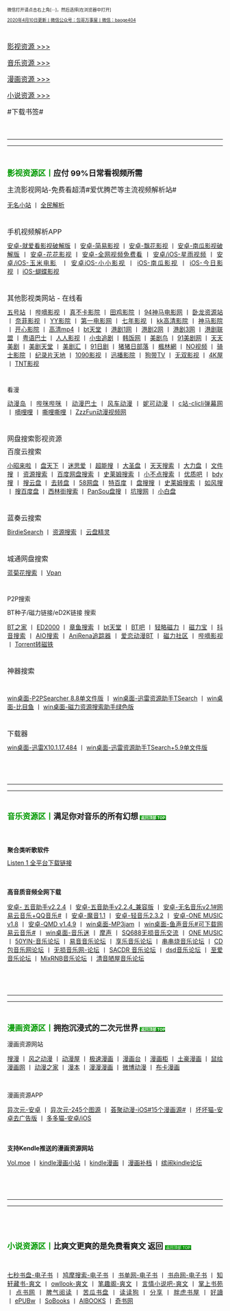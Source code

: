 <p style="text-align:justify;">
	<a name="top"></a> <a><span style="font-size:10px;line-height:1;">微信打开请点击右上角[···]，然后选择[在浏览器中打开]</span></a> 
</p>
<p style="text-align:justify;">
	<span style="font-size:10px;line-height:1;"><a href="http://qr06.cn/C3tw81">2020年4月10日更新丨微信公众号：包哥万事屋丨微信：baoge404</a></span> 
</p>
<p style="text-align:justify;">
	<br />
</p>
<p style="text-align:justify;">
	<a href="#yingshi"><span style="font-size:16px;line-height:1.5;">影视资源 &gt;&gt;&gt;</span></a> 
</p>
<p style="text-align:justify;">
	<a href="#yinyue"><span style="font-size:16px;line-height:1.5;">音乐资源 &gt;&gt;&gt;</span></a> 
</p>
<p style="text-align:justify;">
	<a href="#manhua"><span style="font-size:16px;line-height:1.5;">漫画资源 &gt;&gt;&gt;</span></a> 
</p>
<p style="text-align:justify;">
	<a href="#xiaoshuo"><span style="font-size:16px;line-height:1.5;">小说资源 &gt;&gt;&gt;</span></a> 
</p>
<p style="text-align:justify;">
	<span style="font-size:16px;line-height:1.5;">#下载书签#</span> 
</p>
<p style="text-align:justify;">
	<span style="font-size:16px;line-height:1.5;"><br />
</span> 
</p>
<hr />
<hr style="page-break-after:always;" class="ke-pagebreak" />
<p>
	<strong><span style="color:#009900;font-size:18px;"><br />
</span></strong> 
</p>
<p>
	<a name="yingshi"></a><strong><span style="color:#009900;font-size:18px;">影视资源区丨</span><span style="font-size:18px;">应付 99%日常看视频所需</span></strong> 
</p>
<p style="text-align:justify;">
	<span style="font-size:16px;line-height:1;">主流影视网站-免费看超清#</span><span style="font-size:16px;">爱优腾芒等主流视频解析站#</span> 
</p>
<p style="text-align:justify;">
	<a href="https://www.administrator5.com/"><span style="line-height:1;">无名小站</span></a><span>&nbsp;丨&nbsp;</span><span style="line-height:1;"><a href="http://www.qmaile.com/">全民解析</a></span> 
</p>
<p style="text-align:justify;">
	<br />
</p>
<p style="text-align:justify;">
	<span style="font-size:16px;line-height:1;">手机视频解析APP</span> 
</p>
<p style="text-align:justify;">
	<a href="https://share.weiyun.com/5gNA4ss"><span style="line-height:1;">安卓-就爱看影视破解版</span></a><span>&nbsp;丨&nbsp;</span><a href="https://share.weiyun.com/5lGSFwC"><span style="line-height:1;">安卓-简易影视</span></a><span>&nbsp;丨&nbsp;</span><a href="https://share.weiyun.com/5cU80DE"><span style="line-height:1;">安卓-飘花影视</span></a><span>&nbsp;丨&nbsp;</span><a href="https://share.weiyun.com/53dyzwD"><span style="line-height:1;">安卓-南瓜影视破解版</span></a><span>&nbsp;丨&nbsp;</span><a href="https://share.weiyun.com/5N89Qiu"><span style="line-height:1;">安卓-花花影视</span></a><span>&nbsp;丨&nbsp;</span><a href="https://share.weiyun.com/5Ckv3Aa"><span style="line-height:1;">安卓-全网视频免费看</span></a><span>&nbsp;丨&nbsp;</span><a href="http://www.star.vin/"><span style="line-height:1;">安卓/iOS-星雨视频</span></a><span>&nbsp;丨&nbsp;</span><a href="https://ymdy.app/"><span style="line-height:1;">安卓/iOS-玉米电影</span></a><span>&nbsp;&nbsp;</span><span>丨&nbsp;</span><a href="https://xiao1.app/"><span style="line-height:1;">安卓iOS-小小影视</span></a><span>&nbsp;丨&nbsp;</span><span style="line-height:1;"><a href="https://apps.apple.com/cn/app/%E5%8D%97%E7%93%9C%E5%AE%B6%E5%85%B7/id1498953691"><span>iOS-南瓜影视</span></a><span>&nbsp;</span></span><span>丨&nbsp;</span><a href="https://apps.apple.com/cn/app/%E4%BB%8A%E6%97%A5%E5%BD%B1%E8%A7%86-%E7%9C%8B%E5%A5%BD%E5%89%A7-%E4%B8%8A%E4%BB%8A%E6%97%A5%E5%BD%B1%E8%A7%86/id1322243737"><span style="line-height:1;">iOS-今日影视</span></a><span>&nbsp;丨&nbsp;</span><span style="line-height:1;"><a href="https://apps.apple.com/cn/app/id1474749614"><span>iOS-蝴蝶影视</span></a></span> 
</p>
<p style="text-align:justify;">
	<br />
</p>
<p style="text-align:justify;">
	<span style="font-size:16px;line-height:1;">其他影视类网站 - 在线看</span> 
</p>
<p style="text-align:justify;">
	<a href="http://www.wuhaozhan.net/"><span style="line-height:1;">五号站</span></a> <span>丨&nbsp;</span><a href="https://bde4.com/"><span style="line-height:1;">哔嘀影视</span></a> <span>丨&nbsp;</span><a href="https://www.zhenbuka.com/"><span style="line-height:1;">真不卡影院</span></a> <span>丨&nbsp;</span><a href="https://www.tianjiyy123.com/"><span style="line-height:1;">田鸡影院</span></a> <span>丨&nbsp;</span><a href="http://www.9rmb.com/"><span style="line-height:1;">94神马电影网</span></a> <span>丨&nbsp;</span><a href="https://www.vodsee.com/"><span style="line-height:1;">卧龙资源站</span></a> <span>丨&nbsp;</span><a href="https://www.nfmovies.com/"><span style="line-height:1;">奈菲影视</span></a> <span>丨&nbsp;</span><a href="https://www.yyzone.net/"><span style="line-height:1;">YY影院</span></a> <span>丨&nbsp;</span><a href="https://www.001d.com/"><span style="line-height:1;">第一电影网</span></a> <span>丨&nbsp;</span><a href="http://www.dynamicpuer.com/"><span style="line-height:1;">七年影视</span></a> <span>丨&nbsp;</span><a href="http://www.kk3.tv/"><span style="line-height:1;">kk高清影院</span></a> <span>丨&nbsp;</span><a href="https://www.jlszyy.cc/"><span style="line-height:1;">神马影院</span></a> <span>丨&nbsp;</span><a href="https://kushizhu.com/"><span style="line-height:1;">开心影院</span></a> <span>丨&nbsp;</span><a href="https://www.mp4pa.com/"><span style="line-height:1;">高清mp4</span></a> <span>丨&nbsp;</span><a href="https://www.jsr9.com/"><span style="line-height:1;">bt天堂</span></a><span>&nbsp;</span><span>丨&nbsp;</span><a href="http://www.yueyu2.com/"><span style="line-height:1;"><span></span><span>港剧1网</span></span></a> <span>丨&nbsp;</span><a href="http://www.metvb1.com/index.html"><span style="line-height:1;"><span></span><span>港剧2网</span></span></a> <span>丨&nbsp;</span><a href="https://www.gangjuw.com/"><span style="line-height:1;"><span></span><span>港剧3网</span></span></a> <span>丨&nbsp;</span><a href="https://www.wotvb.com/"><span style="line-height:1;"><span></span><span>港剧联盟</span></span></a> <span>丨&nbsp;</span><a href="https://www.tvb8c.com/"><span style="line-height:1;"><span></span><span>粤语巴士</span></span></a> <span>丨&nbsp;</span><a href="http://www.yyetss.com/"><span style="line-height:1;"><span></span><span>人人影视</span></span></a> <span>丨&nbsp;</span><a href="http://www.ixiazai.vip/"><span style="line-height:1;"><span></span><span>小虫追剧</span></span></a> <span>丨&nbsp;</span><a href="https://www.hanfan.cc/"><span style="line-height:1;"><span></span><span>韩饭网</span></span></a> <span>丨&nbsp;</span><a href="http://www.meijuniao.com/"><span style="line-height:1;"><span></span><span>美剧鸟</span></span></a> <span>丨&nbsp;</span><a href="https://91mjw.com/"><span style="line-height:1;"><span></span><span>91美剧网</span></span></a> <span>丨&nbsp;</span><a href="http://www.ttzmz.vip/"><span style="line-height:1;"><span></span><span>天天美剧</span></span></a> <span>丨&nbsp;</span><a href="http://www.meijutt.cn/"><span style="line-height:1;"><span></span><span>美剧天堂</span></span></a> <span>丨&nbsp;</span><a href="http://www.meijuhui520.com/"><span style="line-height:1;"><span></span><span>美剧汇</span></span></a> <span>丨&nbsp;</span><a href="http://www.wwmulu.com/"><span style="line-height:1;"><span></span><span>91日剧</span></span></a> <span>丨&nbsp;</span><a href="http://www.zzrbl.com/"><span style="line-height:1;"><span></span><span>猪猪日部落</span></span></a> <span>丨&nbsp;</span><a href="https://8maple.ru/"><span style="line-height:1;"><span></span><span>楓林網</span></span></a> <span>丨&nbsp;</span><a href="https://www.novipnoad.com/"><span style="line-height:1;"><span></span><span>NO视频</span></span></a> <span>丨&nbsp;</span><a href="http://www.74bt.com/"><span style="line-height:1;"><span></span><span>骑士影院</span></span></a> <span>丨&nbsp;</span><a href="http://www.jlpcn.net/"><span style="line-height:1;"><span></span><span>纪录片天地</span></span></a> <span>丨&nbsp;</span><a href="http://1090ys.com/"><span style="line-height:1;"><span></span><span>1090影视</span></span></a> <span>丨&nbsp;</span><a href="http://www.xunbody.com/"><span style="line-height:1;"><span></span><span>迅播影院</span></span></a> <span>丨&nbsp;</span><a href="http://xiguayyv1.com/"><span style="line-height:1;"><span></span><span>狗带TV</span></span></a> <span>丨&nbsp;</span><a href="https://53ys.cc/"><span style="line-height:1;"><span></span><span>无双影视</span></span></a> <span>丨&nbsp;</span><a href="http://www.kkkkmao.com/"><span style="line-height:1;"><span></span><span>4K屋</span></span></a> <span>丨&nbsp;</span><span style="line-height:1;"><a href="http://www.tntdy3.vip/"><span></span><span>TNT影视</span></a></span> 
</p>
<p style="text-align:justify;">
	<br />
</p>
<p style="text-align:justify;">
	<span style="font-size:14px;line-height:1;">看漫</span> 
</p>
<p style="text-align:justify;">
	<a href="http://www.dmd8.com/"><span style="line-height:1;font-size:14px;">动漫岛</span></a> <span style="font-size:14px;">丨&nbsp;</span><a href="http://www.bimibimi.tv/"><span style="line-height:1;"><span style="font-size:14px;"></span><span style="font-size:14px;">哔咪哔咪</span></span></a> <span style="font-size:14px;">丨&nbsp;</span><a href="http://www.busdm.com/"><span style="line-height:1;"><span style="font-size:14px;"></span><span style="font-size:14px;">动漫巴士</span></span></a> <span style="font-size:14px;">丨&nbsp;</span><a href="https://dmfengche.com/"><span style="line-height:1;"><span style="font-size:14px;"></span><span style="font-size:14px;">风车动漫</span></span></a> <span style="font-size:14px;">丨&nbsp;</span><a href="http://www.nicotv.me/"><span style="line-height:1;"><span style="font-size:14px;"></span><span style="font-size:14px;">妮可动漫</span></span></a><span style="font-size:14px;">&nbsp;</span><span style="font-size:14px;">丨&nbsp;</span><a href="https://www.clicli.me/"><span style="line-height:1;"><span style="font-size:14px;"></span><span style="font-size:14px;">c站-clicli弹幕网</span></span></a> <span style="font-size:14px;">丨&nbsp;</span><a href="https://www.dililitv.com/"><span style="line-height:1;"><span style="font-size:14px;"></span><span style="font-size:14px;">嘀哩哩</span></span></a> <span style="font-size:14px;">丨&nbsp;</span><a href="http://www.silisili.cc/"><span style="line-height:1;"><span style="font-size:14px;"></span><span style="font-size:14px;">嘶哩嘶哩</span></span></a> <span style="font-size:14px;">丨&nbsp;</span><a href="http://www.zzzfun.com/"><span style="line-height:1;"><span style="font-size:14px;"></span><span style="font-size:14px;">ZzzFun动漫视频网</span></span></a> 
</p>
<p style="text-align:justify;">
	<br />
</p>
<p style="text-align:justify;">
	<span style="font-size:16px;line-height:1;">网盘搜索影视资源</span> 
</p>
<p style="text-align:justify;">
	<span style="font-size:16px;line-height:1;">百度云搜索</span> 
</p>
<p style="text-align:justify;">
	<a href="https://www.xiaozhaolaila.com/"><span style="line-height:1;">小昭来啦</span></a> <span>丨&nbsp;</span><a href="https://www.pantianxia.com/"><span style="line-height:1;"><span></span><span>盘天下</span></span></a> <span>丨&nbsp;</span><a href="http://hao.misiai.com/"><span style="line-height:1;"><span></span><span>迷思爱</span></span></a> <span>丨&nbsp;</span><a href="https://www.chaonengso.com/"><span style="line-height:1;"><span></span><span>超能搜</span></span></a> <span>丨&nbsp;</span><a href="https://www.dashengpan.com/"><span style="line-height:1;"><span></span><span>大圣盘</span></span></a> <span>丨&nbsp;</span><a href="http://www.daysou.com/"><span style="line-height:1;"><span></span><span>天天搜索</span></span></a> <span>丨&nbsp;</span><a href="https://dalipan.com/"><span style="line-height:1;"><span></span><span>大力盘</span></span></a> <span>丨&nbsp;</span><a href="http://wjsou.com/"><span style="line-height:1;"><span></span><span>文件搜</span></span></a> <span>丨&nbsp;</span><a href="http://magnet.chongbuluo.com/"><span style="line-height:1;"><span></span><span>资源搜索</span></span></a> <span>丨&nbsp;</span><a href="http://m.51caichang.com/"><span style="line-height:1;"><span></span><span>百度网盘搜索</span></span></a> <span>丨&nbsp;</span><a href="http://slimego.cn/"><span style="line-height:1;"><span></span><span>史莱姆搜索</span></span></a> <span>丨&nbsp;</span><a href="https://www.xiaoso.net/"><span style="line-height:1;"><span></span><span>小不点搜索</span></span></a> <span>丨&nbsp;</span><a href="http://uzi8.cn/"><span style="line-height:1;"><span></span><span>优质吧</span></span></a> <span>丨&nbsp;</span><a href="http://www.bdyso.com/"><span style="line-height:1;"><span></span><span>bdy搜</span></span></a> <span>丨&nbsp;</span><a href="https://www.soyunpan.com/"><span style="line-height:1;"><span></span><span>搜云盘</span></span></a> <span>丨&nbsp;</span><a href="https://www.quzhuanpan.com/"><span style="line-height:1;"><span></span><span>去转盘</span></span></a> <span>丨&nbsp;</span><a href="https://www.58wangpan.com/"><span style="line-height:1;"><span></span><span>58网盘</span></span></a> <span>丨&nbsp;</span><a href="http://www.tebaidu.com/"><span style="line-height:1;"><span></span><span>特百度</span></span></a> <span>丨&nbsp;</span><a href="https://www.pansoso.com/"><span style="line-height:1;"><span></span><span>盘搜搜</span></span></a> <span>丨&nbsp;</span><a href="http://www.slimego.cn/"><span style="line-height:1;"><span></span><span>史莱姆搜索</span></span></a> <span>丨&nbsp;</span><a href="http://www.rufengso.net/"><span style="line-height:1;"><span></span><span>如风搜</span></span></a> <span>丨&nbsp;</span><a href="https://www.sobaidupan.com/"><span style="line-height:1;"><span></span><span>搜百度盘</span></span></a> <span>丨&nbsp;</span><a href="https://xilinjie.cc/"><span style="line-height:1;"><span></span><span>西林街搜索</span></span></a> <span>丨&nbsp;</span><a href="http://www.pansou.com/"><span style="line-height:1;"><span></span><span>PanSou盘搜</span></span></a> <span>丨&nbsp;</span><a href="http://www.kengso.com/"><span style="line-height:1;"><span></span><span>坑搜网</span></span></a> <span>丨&nbsp;</span><span style="line-height:1;"><a href="https://www.xiaobaipan.com/"><span></span><span>小白盘</span></a></span> 
</p>
<p style="text-align:justify;">
	<br />
</p>
<p style="text-align:justify;">
	<span style="font-size:16px;line-height:1;">蓝奏云搜索</span> 
</p>
<p style="text-align:justify;">
	<a href="https://www.birdiesearch.com/register.html"><span style="line-height:1;">BirdieSearch</span></a> <span>丨&nbsp;</span><a href="https://www.hfwzbk.com/lzys/"><span style="line-height:1;">资源搜索</span></a> <span>丨&nbsp;</span><span style="line-height:1;"><a href="https://www.yunpanjingling.com/">云盘精灵</a></span> 
</p>
<p style="text-align:justify;">
	<br />
</p>
<p style="text-align:justify;">
	<span style="font-size:16px;line-height:1;">城通网盘搜索</span> 
</p>
<p style="text-align:justify;">
	<span style="line-height:1;"><a href="http://www.lanjuhua.com/">蓝菊花搜索</a></span> 丨&nbsp;<span style="line-height:1;"><a href="http://ct.vpan123.com/">Vpan</a></span> 
</p>
<p style="text-align:justify;">
	<br />
</p>
<p style="text-align:justify;">
	<span style="font-size:14px;line-height:1;">P2P搜索</span> 
</p>
<p style="text-align:justify;">
	<span style="font-size:14px;">BT种子/磁力链接/eD2K链接 搜索</span> 
</p>
<p style="text-align:justify;">
	<a href="http://www.2btjia.com/"><span style="font-size:14px;line-height:1;">BT之家</span></a> <span>丨&nbsp;</span><a href="https://www.ed2000.com/"><span style="font-size:14px;line-height:1;">ED2000</span></a> <span>丨&nbsp;</span><a href="https://www.zhangyusousuo.com/"><span style="font-size:14px;line-height:1;">章鱼搜索</span></a> <span>丨&nbsp;</span><a href="http://www.btbttt.com/"><span style="font-size:14px;line-height:1;">bt天堂</span></a> <span>丨&nbsp;</span><a href="https://www.btba.cc/"><span style="font-size:14px;line-height:1;">BT吧</span></a>&nbsp;<span>丨&nbsp;</span><a href="http://cili.search.qinggl.com/"><span style="font-size:14px;line-height:1;">轻略磁力</span></a> <span>丨&nbsp;</span><a href="http://cilibao.biz/"><span style="font-size:14px;line-height:1;">磁力宝</span></a> <span>丨&nbsp;</span><a href="https://www.btdiv.com/"><span style="font-size:14px;line-height:1;">抖音搜索</span></a> <span>丨&nbsp;</span><a href="https://www.aiosearch.com/"><span style="font-size:14px;line-height:1;">AIO搜索</span></a> <span>丨&nbsp;</span><a href="https://www.anirena.com/"><span style="font-size:14px;line-height:1;">AniRena追踪器</span></a> <span>丨&nbsp;</span><a href="http://kisssub.org/"><span style="font-size:14px;line-height:1;">爱恋动漫BT</span></a> <span>丨&nbsp;</span><a href="https://www.cilisql.com/"><span style="font-size:14px;line-height:1;">磁力社区</span></a> <span>丨&nbsp;</span><a href="https://www.bde4.com/"><span style="font-size:14px;line-height:1;">哔嘀影视</span></a> <span>丨&nbsp;</span><span style="font-size:14px;line-height:1;"><a href="https://www.torrentkitty.app/">Torrent转磁铁</a></span> 
</p>
<p style="text-align:justify;">
	<br />
</p>
<p style="text-align:justify;">
	<span style="font-size:16px;line-height:1;">神器搜索</span> 
</p>
<p style="text-align:justify;">
	<br />
</p>
<p style="text-align:justify;">
	<span style="font-size:14px;line-height:1;"><a href="https://share.weiyun.com/5i2Yb7h">win桌面-P2PSearcher 8.8单文件版</a></span> <span>丨&nbsp;</span><a href="https://share.weiyun.com/59olaDh"><span style="font-size:14px;line-height:1;">win桌面-迅雷资源助手TSearch</span></a> <span>丨&nbsp;</span><a href="https://share.weiyun.com/5DHZGKk"><span style="font-size:14px;line-height:1;">win桌面-比目鱼</span></a> <span>丨&nbsp;</span><span style="font-size:14px;line-height:1;"><a href="https://share.weiyun.com/55WexLp">win桌面-磁力资源搜索助手绿色版</a></span> 
</p>
<p style="text-align:justify;">
	<br />
</p>
<p style="text-align:justify;">
	<span style="font-size:16px;line-height:1;">下载器</span> 
</p>
<p style="text-align:justify;">
	<span style="font-size:14px;line-height:1;"><a href="https://share.weiyun.com/5MrRkLv">win桌面-迅雷X10.1.17.484</a></span> <span>丨&nbsp;</span><span style="font-size:14px;line-height:1;"><a href="https://share.weiyun.com/5cTXC7p">win桌面-迅雷资源助手TSearch+5.9单文件版</a></span> 
</p>
<p style="text-align:justify;">
	<br />
</p>
<p style="text-align:justify;">
	<br />
</p>
<hr />
<hr style="page-break-after:always;" class="ke-pagebreak" />
<p>
	<br />
</p>
<p style="text-align:justify;">
	<a name="yinyue"></a><span style="font-size:18px;"><strong><span style="color:#009900;">音乐资源区丨</span>满足你对音乐的所有幻想</strong></span><span style="font-size:18px;font-weight:bold;">&nbsp;</span><a href="#top"><span style="font-weight:bold;background-color:#009900;color:#FFFFFF;font-size:9px;">&nbsp;返回顶部 TOP&nbsp;</span></a><span style="font-size:18px;"><strong><br />
</strong></span> 
</p>
<h3 style="text-align:justify;">
	<span style="font-size:14px;line-height:1;"><br />
</span> 
</h3>
<h3 style="text-align:justify;">
	<span style="font-size:14px;line-height:1;">聚合类听歌软件</span> 
</h3>
<p style="text-align:justify;">
	<a href="https://listen1.github.io/listen1/"><span style="font-size:14px;line-height:1;">Listen 1 全平台下载链接</span></a> 
</p>
<p style="text-align:justify;">
	<br />
</p>
<h3 style="text-align:justify;">
	<span style="font-size:14px;line-height:1;">高音质音频全网下载</span> 
</h3>
<p style="text-align:justify;">
	<a href="https://share.weiyun.com/5Oc2Fcu"><span style="font-size:14px;line-height:1;">安卓- 五音助手v2.2.4</span></a> <span>丨&nbsp;</span><a href="https://share.weiyun.com/5hsqkdz"><span style="font-size:14px;line-height:1;">安卓-五音助手v2.2.4_兼容版</span></a> <span>丨&nbsp;</span><a href="https://share.weiyun.com/5q8qqVR"><span style="font-size:14px;line-height:1;">安卓-无名音乐v2.1#网易云音乐+QQ音乐#</span></a> <span>丨&nbsp;</span><a href="https://share.weiyun.com/5SJNzMj"><span style="font-size:14px;line-height:1;">安卓-魔音1.1</span></a> <span>丨&nbsp;</span><a href="https://share.weiyun.com/5yO5XzG"><span style="font-size:14px;line-height:1;">安卓-轻音乐2.3.2</span></a> <span>丨&nbsp;</span><span style="font-size:14px;line-height:1;"><a href="https://share.weiyun.com/5JSoJGl">安卓-ONE MUSIC v1.8</a>&nbsp;<span>丨&nbsp;</span></span><a href="https://share.weiyun.com/5kFbXmw"><span style="font-size:14px;line-height:1;">安卓-QMD v1.4.9</span></a> <span>丨&nbsp;</span><a href="https://share.weiyun.com/5tMQngx"><span style="font-size:14px;line-height:1;">win桌面-MP3jam</span></a> <span>丨&nbsp;</span><a href="https://share.weiyun.com/5HSUE0I"><span style="font-size:14px;line-height:1;">win桌面-鱼声音乐#可下载网易云音乐#</span></a> <span>丨&nbsp;</span><a href="https://share.weiyun.com/5ZLXOlg"><span style="font-size:14px;line-height:1;">win桌面-音乐迷</span></a> <span>丨&nbsp;</span><a href="https://moresound.tk/music/"><span style="font-size:14px;line-height:1;">摩声</span></a> <span>丨&nbsp;</span><a href="https://www.sq688.com/"><span style="font-size:14px;line-height:1;">SQ688无损音乐交流</span></a> <span>丨&nbsp;</span><a href="http://a1one7.gz01.bdysite.com/music/"><span style="font-size:14px;line-height:1;">ONE MUSIC</span></a> <span>丨&nbsp;</span><a href="https://www.50yin.com/"><span style="font-size:14px;line-height:1;">50YIN-音乐论坛</span></a> <span>丨&nbsp;</span><a href="https://sacdr.net/forum.php"><span style="font-size:14px;line-height:1;">易音音乐论坛</span></a> <span>丨&nbsp;</span><a href="https://www.xlebbs.com/"><span style="font-size:14px;line-height:1;">享乐音乐论坛</span></a> <span>丨&nbsp;</span><a href="http://www.ccsdj.com/forum.php"><span style="font-size:14px;line-height:1;">串串烧音乐论坛</span></a> <span>丨&nbsp;</span><a href="https://www.cdbao.net/"><span style="font-size:14px;line-height:1;">CD包音乐网论坛</span></a> <span>丨&nbsp;</span><a href="https://wusunyinyue.cn/forum.php"><span style="font-size:14px;line-height:1;">无损音乐网-论坛</span></a> <span>丨&nbsp;</span><a href="https://sacdr.net/plugin.php?id=comeing_guide"><span style="font-size:14px;line-height:1;">SACDR 音乐论坛</span></a> <span>丨&nbsp;</span><a href="https://dsdlove.com/"><span style="font-size:14px;line-height:1;">dsd音乐论坛</span></a> <span>丨&nbsp;</span><span style="font-size:14px;line-height:1;"><a href="http://www.zhiaimusic.com/">至爱音乐论坛</a>&nbsp;<span>丨</span>&nbsp;</span><a href="http://www.mixrnb.com/"><span style="font-size:14px;line-height:1;">MixRNB音乐论坛</span></a> <span>丨&nbsp;</span><span style="font-size:14px;line-height:1;"><a href="http://www.52qingyin.cn/">清音陋屋音乐论坛</a></span> 
</p>
<p style="text-align:justify;">
	<br />
</p>
<p style="text-align:justify;">
	<br />
</p>
<hr />
<hr style="page-break-after:always;" class="ke-pagebreak" />
<p>
	<br />
</p>
<h3 style="text-align:justify;">
	<a name="manhua"></a><span style="font-size:18px;line-height:1;"><span style="color:#009900;">漫画资源区丨</span>拥抱沉浸式的二次元世界&nbsp;<a href="#top"><span style="background-color:#009900;color:#FFFFFF;font-size:9px;">&nbsp;返回顶部 TOP </span></a></span> 
</h3>
<p style="text-align:justify;">
	<span style="font-size:14px;">漫画资源网站</span> 
</p>
<p style="text-align:justify;">
	<a href="https://www.soman.com/"><span style="font-size:14px;line-height:1;">搜漫</span></a>&nbsp;<span>丨</span>&nbsp;<a href="https://www.fzdm.com/"><span style="font-size:14px;line-height:1;">风之动漫</span></a> <span>丨&nbsp;</span><a href="http://www.dm5.com/"><span style="font-size:14px;line-height:1;">动漫屋</span></a> <span>丨&nbsp;</span><a href="http://www.1kkk.com/"><span style="font-size:14px;line-height:1;">极速漫画</span></a> <span>丨&nbsp;</span><a href="https://www.manhuatai.com/"><span style="font-size:14px;line-height:1;">漫画台</span></a> <span>丨&nbsp;</span><a href="https://www.manhuagui.com/"><span style="font-size:14px;line-height:1;">漫画柜</span></a> <span>丨&nbsp;</span><a href="https://www.tohomh123.com/"><span style="font-size:14px;line-height:1;">土豪漫画</span></a> <span>丨&nbsp;</span><a href="https://www.ishuhui.com/"><span style="font-size:14px;line-height:1;">鼠绘漫画网</span></a> <span>丨&nbsp;</span><a href="https://www.dmzj.com/"><span style="font-size:14px;line-height:1;">动漫之家</span></a> <span>丨&nbsp;</span><a href="http://www.manben.com/mh-yaoshenji/"><span style="font-size:14px;line-height:1;">漫本</span></a> <span>丨&nbsp;</span><a href="https://www.manmanapp.com/comic/category_1.html"><span style="font-size:14px;line-height:1;">漫漫漫画</span></a> <span>丨&nbsp;</span><a href="http://manhua.weibo.com/"><span style="font-size:14px;line-height:1;">微博动漫</span></a> <span>丨&nbsp;</span><span style="font-size:14px;line-height:1;"><a href="http://www.buka.cn/">布卡漫画</a></span> 
</p>
<p style="text-align:justify;">
	<br />
</p>
<p style="text-align:justify;">
	<span style="font-size:14px;">漫画资源APP</span> 
</p>
<p style="text-align:justify;">
	<a href="https://share.weiyun.com/5vGEdfH"><span style="font-size:14px;line-height:1;">异次元-安卓</span></a> <span>丨&nbsp;</span><a href="https://share.weiyun.com/5inxWtB"><span style="font-size:14px;line-height:1;">异次元-245个图源</span></a> <span>丨&nbsp;</span><a href="https://share.weiyun.com/5B0NS8z"><span style="font-size:14px;line-height:1;">荟聚动漫-iOS#15个漫画源#</span></a> <span>丨&nbsp;</span><a href="https://share.weiyun.com/5ifZag9"><span style="font-size:14px;line-height:1;">坏坏猫-安卓去广告版</span></a> <span>丨&nbsp;</span><a href="http://ddcat.noear.org/"><span style="font-size:14px;line-height:1;">多多猫-安卓/iOS</span></a> 
</p>
<p style="text-align:justify;">
	<br />
</p>
<h3 style="text-align:justify;">
	<span style="font-size:14px;line-height:1;">支持Kendle推送的漫画资源网站</span> 
</h3>
<p style="text-align:justify;">
	<a href="https://volmoe.com/"><span style="font-size:14px;line-height:1;">Vol.moe</span></a> <span>丨&nbsp;</span><a href="https://kindlemh.cc/?__K=12be981992d205efc94d6c5c9f9c2956b1586334871_12098"><span style="font-size:14px;line-height:1;">kindle漫画小站</span></a> <span>丨&nbsp;</span><a href="http://www.kindlecomic.net/"><span style="font-size:14px;line-height:1;">kindle漫画</span></a> <span>丨&nbsp;</span><a href="https://www.manhuabudang.com/"><span style="font-size:14px;line-height:1;">漫画补档</span></a> <span>丨&nbsp;</span><span style="font-size:14px;line-height:1;"><a href="http://www.binnao.com/">缤闹kindle论坛</a></span> 
</p>
<p style="text-align:justify;">
	<br />
</p>
<p style="text-align:justify;">
	<br />
</p>
<hr />
<hr style="page-break-after:always;" class="ke-pagebreak" />
<p>
	<br />
</p>
<p style="text-align:justify;">
	<br />
</p>
<h3 style="text-align:justify;">
	<a name="xiaoshuo"></a><span style="font-size:18px;line-height:1;"><span style="color:#009900;">小说资源区丨</span>比爽文更爽的是免费看爽文 返回&nbsp;<a href="#top"><span style="background-color:#009900;color:#FFFFFF;font-size:9px;font-weight:normal;">&nbsp;返回顶部 TOP&nbsp;</span><br />
</a> </span> 
</h3>
<p style="text-align:justify;">
	<br />
</p>
<p style="text-align:justify;">
	<span style="font-size:14px;line-height:1;"><a href="https://www.7sebook.com/disk">七秒书盘-电子书</a></span> <span>丨&nbsp;</span><a href="https://www.jiumodiary.com/"><span style="font-size:14px;line-height:1;">鸠摩搜索-电子书</span></a> <span>丨&nbsp;</span><a href="https://www.shudan.vip/"><span style="font-size:14px;line-height:1;">书单网-电子书</span></a> <span>丨&nbsp;</span><a href="http://kindle.archiew.top/"><span style="font-size:14px;line-height:1;">书舟网-电子书</span></a> <span>丨&nbsp;</span><a href="http://www.zxcs.info/"><span style="font-size:14px;line-height:1;">知轩藏书-爽文</span></a> <span>丨&nbsp;</span><a href="https://www.owllook.net/"><span style="font-size:14px;line-height:1;">owllook-爽文</span></a> <span>丨&nbsp;</span><a href="https://www.biquge5200.com/"><span style="font-size:14px;line-height:1;">笔趣阁-爽文</span></a> <span>丨&nbsp;</span><a href="https://www.xs8.cn/"><span style="font-size:14px;line-height:1;">言情小说吧-爽文</span></a> <span>丨&nbsp;</span><a href="https://www.soepub.com/"><span style="font-size:14px;line-height:1;">掌上书苑</span></a> <span>丨&nbsp;</span><a href="http://dianbook.cc/"><span style="font-size:14px;line-height:1;">点书网</span></a> <span>丨&nbsp;</span><a href="http://www.piqiyuedu.com/"><span style="font-size:14px;line-height:1;">脾气阅读</span></a> <span>丨&nbsp;</span><a href="http://kgbook.com/"><span style="font-size:14px;line-height:1;">苦瓜书盘</span></a> <span>丨&nbsp;</span><a href="http://www.dududog.com/"><span style="font-size:14px;line-height:1;">读读狗</span></a> <span>丨&nbsp;</span><a href="http://www.share2uu.com/"><span style="font-size:14px;line-height:1;">分享</span></a> <span>丨&nbsp;</span><a href="http://panghubook.cn/"><span style="font-size:14px;line-height:1;">胖虎书屋</span></a> <span>丨&nbsp;</span><a href="http://www.haodoo.net/"><span style="font-size:14px;line-height:1;">好讀</span></a> <span>丨&nbsp;</span><a href="https://epubw.com/?__cf_chl_jschl_tk__=ac62ce8f4dd7f141e664cf875a0744a62473a6d8-1585903979-0-AfW51XUMHwJ7wK_8owRNXf4SrgEe3Fqo_ERb9A4Qk87CR6Qlusi2kxkQ-Q1niyQUC-HjazqaocYrR5dm1Fb6TwmMbp8VlnD8cREjXPKBxx8I797H7k4XTdsoilEl7ZNelIEQh3VXkce3sItJAY2TwXcU5YKi7f6X7U07K2k8e1cO2yXA83c00WQC91YjdHZ4vySqDWPjccUmAoEWrwbNYM4cuLcHf9dOs3iPRuvi4EqHG5aoQ2YjcubQ0jxFkeA4WbwjlEbnqoBtyNcXG0yCqo0"><span style="font-size:14px;line-height:1;">ePUBw</span></a> <span>丨&nbsp;</span><a href="https://sobooks.cc/"><span style="font-size:14px;line-height:1;">SoBooks</span></a> <span>丨&nbsp;</span><a href="https://www.aibooks.club/"><span style="font-size:14px;line-height:1;">AIBOOKS</span></a> <span>丨&nbsp;</span><span style="font-size:14px;line-height:1;"><a href="http://www.xqishuta.com/">奇书网</a></span> 
</p>
